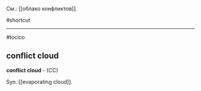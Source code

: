 См.: [[облако конфликтов]].

#shortcut




<hr/>

#tocico

## conflict cloud

<b>conflict cloud</b> - (CC) 


Syn.:[[evaporating cloud]].
 


